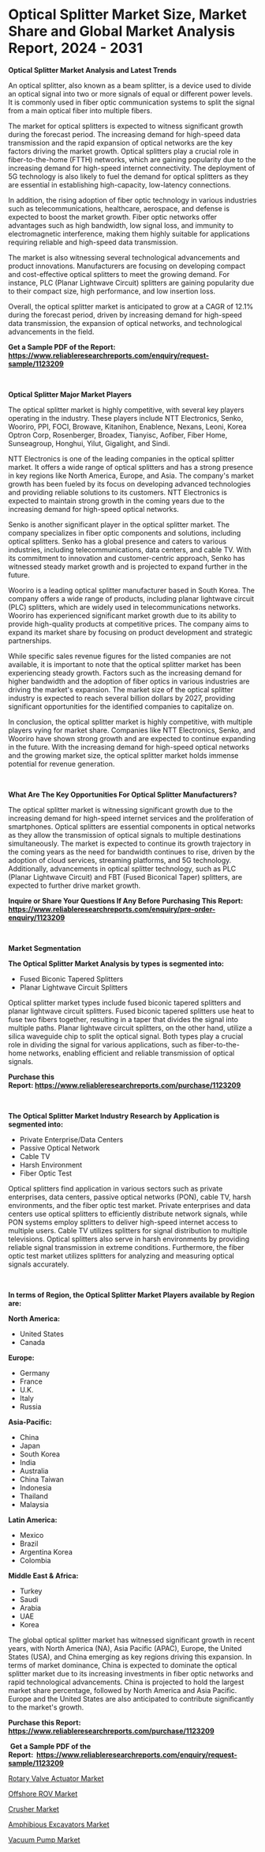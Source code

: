 <p><h1>Optical Splitter Market Size, Market Share and Global Market Analysis Report, 2024 - 2031</h1></p><p><strong>Optical Splitter Market Analysis and Latest Trends</strong></p>
<p><p>An optical splitter, also known as a beam splitter, is a device used to divide an optical signal into two or more signals of equal or different power levels. It is commonly used in fiber optic communication systems to split the signal from a main optical fiber into multiple fibers.</p><p>The market for optical splitters is expected to witness significant growth during the forecast period. The increasing demand for high-speed data transmission and the rapid expansion of optical networks are the key factors driving the market growth. Optical splitters play a crucial role in fiber-to-the-home (FTTH) networks, which are gaining popularity due to the increasing demand for high-speed internet connectivity. The deployment of 5G technology is also likely to fuel the demand for optical splitters as they are essential in establishing high-capacity, low-latency connections.</p><p>In addition, the rising adoption of fiber optic technology in various industries such as telecommunications, healthcare, aerospace, and defense is expected to boost the market growth. Fiber optic networks offer advantages such as high bandwidth, low signal loss, and immunity to electromagnetic interference, making them highly suitable for applications requiring reliable and high-speed data transmission.</p><p>The market is also witnessing several technological advancements and product innovations. Manufacturers are focusing on developing compact and cost-effective optical splitters to meet the growing demand. For instance, PLC (Planar Lightwave Circuit) splitters are gaining popularity due to their compact size, high performance, and low insertion loss.</p><p>Overall, the optical splitter market is anticipated to grow at a CAGR of 12.1% during the forecast period, driven by increasing demand for high-speed data transmission, the expansion of optical networks, and technological advancements in the field.</p></p>
<p><strong>Get a Sample PDF of the Report:&nbsp; <a href="https://www.reliableresearchreports.com/enquiry/request-sample/1123209">https://www.reliableresearchreports.com/enquiry/request-sample/1123209</a></strong></p>
<p>&nbsp;</p>
<p><strong>Optical Splitter Major Market Players</strong></p>
<p><p>The optical splitter market is highly competitive, with several key players operating in the industry. These players include NTT Electronics, Senko, Wooriro, PPI, FOCI, Browave, Kitanihon, Enablence, Nexans, Leoni, Korea Optron Corp, Rosenberger, Broadex, Tianyisc, Aofiber, Fiber Home, Sunseagroup, Honghui, Yilut, Gigalight, and Sindi.</p><p>NTT Electronics is one of the leading companies in the optical splitter market. It offers a wide range of optical splitters and has a strong presence in key regions like North America, Europe, and Asia. The company's market growth has been fueled by its focus on developing advanced technologies and providing reliable solutions to its customers. NTT Electronics is expected to maintain strong growth in the coming years due to the increasing demand for high-speed optical networks.</p><p>Senko is another significant player in the optical splitter market. The company specializes in fiber optic components and solutions, including optical splitters. Senko has a global presence and caters to various industries, including telecommunications, data centers, and cable TV. With its commitment to innovation and customer-centric approach, Senko has witnessed steady market growth and is projected to expand further in the future.</p><p>Wooriro is a leading optical splitter manufacturer based in South Korea. The company offers a wide range of products, including planar lightwave circuit (PLC) splitters, which are widely used in telecommunications networks. Wooriro has experienced significant market growth due to its ability to provide high-quality products at competitive prices. The company aims to expand its market share by focusing on product development and strategic partnerships.</p><p>While specific sales revenue figures for the listed companies are not available, it is important to note that the optical splitter market has been experiencing steady growth. Factors such as the increasing demand for higher bandwidth and the adoption of fiber optics in various industries are driving the market's expansion. The market size of the optical splitter industry is expected to reach several billion dollars by 2027, providing significant opportunities for the identified companies to capitalize on.</p><p>In conclusion, the optical splitter market is highly competitive, with multiple players vying for market share. Companies like NTT Electronics, Senko, and Wooriro have shown strong growth and are expected to continue expanding in the future. With the increasing demand for high-speed optical networks and the growing market size, the optical splitter market holds immense potential for revenue generation.</p></p>
<p>&nbsp;</p>
<p><strong>What Are The Key Opportunities For Optical Splitter Manufacturers?</strong></p>
<p><p>The optical splitter market is witnessing significant growth due to the increasing demand for high-speed internet services and the proliferation of smartphones. Optical splitters are essential components in optical networks as they allow the transmission of optical signals to multiple destinations simultaneously. The market is expected to continue its growth trajectory in the coming years as the need for bandwidth continues to rise, driven by the adoption of cloud services, streaming platforms, and 5G technology. Additionally, advancements in optical splitter technology, such as PLC (Planar Lightwave Circuit) and FBT (Fused Biconical Taper) splitters, are expected to further drive market growth.</p></p>
<p><strong>Inquire or Share Your Questions If Any Before Purchasing This Report: <a href="https://www.reliableresearchreports.com/enquiry/pre-order-enquiry/1123209">https://www.reliableresearchreports.com/enquiry/pre-order-enquiry/1123209</a></strong></p>
<p>&nbsp;</p>
<p><strong>Market Segmentation</strong></p>
<p><strong>The Optical Splitter Market Analysis by types is segmented into:</strong></p>
<p><ul><li>Fused Biconic Tapered Splitters</li><li>Planar Lightwave Circuit Splitters</li></ul></p>
<p><p>Optical splitter market types include fused biconic tapered splitters and planar lightwave circuit splitters. Fused biconic tapered splitters use heat to fuse two fibers together, resulting in a taper that divides the signal into multiple paths. Planar lightwave circuit splitters, on the other hand, utilize a silica waveguide chip to split the optical signal. Both types play a crucial role in dividing the signal for various applications, such as fiber-to-the-home networks, enabling efficient and reliable transmission of optical signals.</p></p>
<p><strong>Purchase this Report:&nbsp;<a href="https://www.reliableresearchreports.com/purchase/1123209">https://www.reliableresearchreports.com/purchase/1123209</a></strong></p>
<p>&nbsp;</p>
<p><strong>The Optical Splitter Market Industry Research by Application is segmented into:</strong></p>
<p><ul><li>Private Enterprise/Data Centers</li><li>Passive Optical Network</li><li>Cable TV</li><li>Harsh Environment</li><li>Fiber Optic Test</li></ul></p>
<p><p>Optical splitters find application in various sectors such as private enterprises, data centers, passive optical networks (PON), cable TV, harsh environments, and the fiber optic test market. Private enterprises and data centers use optical splitters to efficiently distribute network signals, while PON systems employ splitters to deliver high-speed internet access to multiple users. Cable TV utilizes splitters for signal distribution to multiple televisions. Optical splitters also serve in harsh environments by providing reliable signal transmission in extreme conditions. Furthermore, the fiber optic test market utilizes splitters for analyzing and measuring optical signals accurately.</p></p>
<p>&nbsp;</p>
<p><strong>In terms of Region, the Optical Splitter Market Players available by Region are:</strong></p>
<p>
    <p> <strong> North America: </strong>
        <ul>
            <li>United States</li>
            <li>Canada</li>
        </ul>
        </p> 
    <p> <strong> Europe: </strong>
        <ul>
            <li>Germany</li>
            <li>France</li>
            <li>U.K.</li>
            <li>Italy</li>
            <li>Russia</li>
        </ul>
        </p> 
    <p> <strong> Asia-Pacific: </strong>
        <ul>
            <li>China</li>
            <li>Japan</li>
            <li>South Korea</li>
            <li>India</li>
            <li>Australia</li>
            <li>China Taiwan</li>
            <li>Indonesia</li>
            <li>Thailand</li>
            <li>Malaysia</li>
        </ul>
        </p> 
    <p> <strong> Latin America: </strong>
        <ul>
            <li>Mexico</li>
            <li>Brazil</li>
            <li>Argentina Korea</li>
            <li>Colombia</li>
        </ul>
        </p> 
    <p> <strong> Middle East & Africa: </strong>
        <ul>
            <li>Turkey</li>
            <li>Saudi</li>
            <li>Arabia</li>
            <li>UAE</li>
            <li>Korea</li>
        </ul>
    </p>
    </p>
<p><p>The global optical splitter market has witnessed significant growth in recent years, with North America (NA), Asia Pacific (APAC), Europe, the United States (USA), and China emerging as key regions driving this expansion. In terms of market dominance, China is expected to dominate the optical splitter market due to its increasing investments in fiber optic networks and rapid technological advancements. China is projected to hold the largest market share percentage, followed by North America and Asia Pacific. Europe and the United States are also anticipated to contribute significantly to the market's growth.</p></p>
<p><strong>Purchase this Report: <a href="https://www.reliableresearchreports.com/purchase/1123209">https://www.reliableresearchreports.com/purchase/1123209</a></strong></p>
<p>&nbsp;<strong>Get a Sample PDF of the Report:&nbsp;&nbsp;<a href="https://www.reliableresearchreports.com/enquiry/request-sample/1123209">https://www.reliableresearchreports.com/enquiry/request-sample/1123209</a></strong></p>
<p><strong></strong></p>
<p><p><a href="https://github.com/zeberleansnyderallisonwjfli/Market-Research-Report-List-1/blob/main/rotary-valve-actuator-market.md">Rotary Valve Actuator Market</a></p><p><a href="https://github.com/wwwkeltoum/Market-Research-Report-List-1/blob/main/offshore-rov-market.md">Offshore ROV Market</a></p><p><a href="https://github.com/changoleonlaverguenzanoexiste/Market-Research-Report-List-1/blob/main/crusher-market.md">Crusher Market</a></p><p><a href="https://github.com/mharielmesa/Market-Research-Report-List-1/blob/main/amphibious-excavators-market.md">Amphibious Excavators Market</a></p><p><a href="https://github.com/nicoletavirag/Market-Research-Report-List-1/blob/main/vacuum-pump-market.md">Vacuum Pump Market</a></p></p>
